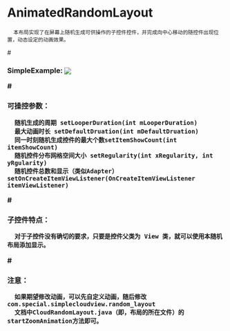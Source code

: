 # AnimatedRandomLayout

      本布局实现了在屏幕上随机生成可供操作的子控件控件，并完成向中心移动的随控件出现位置，动态设定的动画效果。
      
#<h3>SimpleExample:
<img src="http://i11.tietuku.com/96c85ac6edc5e00b.gif" align="center">
      
#<h3>可操控参数：

      随机生成的周期 setLooperDuration(int mLooperDuration)
      最大动画时长 setDefaultDruation(int mDefaultDruation)
      同一时刻随机生成控件的最大个数setItemShowCount(int itemShowCount)
      随机控件分布网格空间大小 setRegularity(int xRegularity, int yRgularity)
      随机控件总数和显示（类似Adapter）setOnCreateItemViewListener(OnCreateItemViewListener itemViewListener)

#<h3>子控件特点：
      
      对于子控件没有确切的要求，只要是控件父类为 View 类，就可以使用本随机布局添加显示。

#<h3>注意：

      如果期望修改动画，可以先自定义动画，随后修改com.special.simplecloudview.random_layout
      文档中CloudRandomLayout.java（即，布局的所在文件）的startZoomAnimation方法即可。

